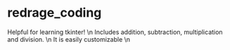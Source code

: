 # redrage_coding

Helpful for learning tkinter! \n
Includes addition, subtraction, multiplication and division. \n
It is easily customizable \n
